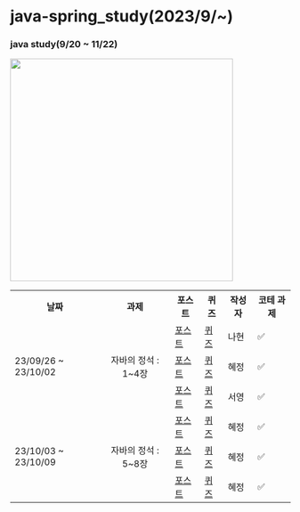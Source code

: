 # java-spring_study(2023/9/~)
### java study(9/20 ~ 11/22)
<img src="https://github.com/hyezg/java-spring_study/assets/112006114/1c6a2309-fa38-4c97-9c17-fa8a2a3c6199" height="400">

<table>
<tbody>
  <tr>
    <th>날짜</th>
    <th>과제</th>
    <th>포스트</th>
    <th>퀴즈</th>
    <th>작성자</th>
    <th>코테 과제</th>
  </tr>
 
  <tr>
    <td rowspan="3" align="3">23/09/26 ~ 23/10/02</td>
    <td rowspan="3" align="center">자바의 정석 : 1~4장 </td>
    <td><a href="https://www.notion.so/inqq/1-10-01-9c08436b1b204f5686b5fb7b4a924aff?pvs=4">포스트</a></td>
    <td><a href="https://www.notion.so/inqq/10-3-10-9-ch05-08-cabc34f9a6854ad7a2f22de1e84b5e19?pvs=4#44120e6c73b84762872616b9094c3d3c">퀴즈</a></td>
    <td>나현</td>
    <td>✅</td>
  </tr>
  
  <tr>
    <td><a href="https://www.notion.so/inqq/9-25-10-1-ch01-04-e960b1c5facd4867821f04ac79a2253f?pvs=4/">포스트</a></td> 
    <td><a href="https://www.notion.so/inqq/10-3-10-9-ch05-08-cabc34f9a6854ad7a2f22de1e84b5e19?pvs=4#44120e6c73b84762872616b9094c3d3c">퀴즈</a></td>
    <td>혜정</td>
    <td>✅</td>
  </tr>
  </tr>
   <tr>
    <td><a href="https://www.notion.so/inqq/1-10-2-1bfb9ee921914ea2aa00c3c4daf8b109?pvs=4">포스트</a></td>
    <td><a href="https://www.notion.so/inqq/10-3-10-9-ch05-08-cabc34f9a6854ad7a2f22de1e84b5e19?pvs=4#44120e6c73b84762872616b9094c3d3c">퀴즈</a></td>
    <td>서영</td>
    <td>✅</td>
  </tr>
  </tr>

  <tr>
    <td rowspan="3" align="3">23/10/03 ~ 23/10/09</td>
    <td rowspan="3" align="center">자바의 정석 : 5~8장</td>
    <td><a href="https://www.notion.so/inqq/9-25-10-1-ch01-04-e960b1c5facd4867821f04ac79a2253f?pvs=4/">포스트</a></td>
     <td><a href="https://www.notion.so/inqq/10-3-10-9-ch05-08-cabc34f9a6854ad7a2f22de1e84b5e19?pvs=4#44120e6c73b84762872616b9094c3d3c">퀴즈</a></td>
    <td>혜정</td>
    <td>✅</td>
  </tr>
  <tr>
    <td><a href="https://www.notion.so/inqq/9-25-10-1-ch01-04-e960b1c5facd4867821f04ac79a2253f?pvs=4/">포스트</a></td>
    <td><a href="https://www.notion.so/inqq/10-3-10-9-ch05-08-cabc34f9a6854ad7a2f22de1e84b5e19?pvs=4#44120e6c73b84762872616b9094c3d3c">퀴즈</a></td>
    <td>혜정</td>
    <td>✅</td>
  </tr>
   <tr>
    <td><a href="https://www.notion.so/inqq/9-25-10-1-ch01-04-e960b1c5facd4867821f04ac79a2253f?pvs=4/">포스트</a></td>
    <td><a href="https://www.notion.so/inqq/10-3-10-9-ch05-08-cabc34f9a6854ad7a2f22de1e84b5e19?pvs=4#44120e6c73b84762872616b9094c3d3c">퀴즈</a></td>
    <td>혜정</td>
    <td>✅</td>
  </tr>

  
</tbody>
